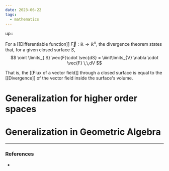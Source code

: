 ```yaml
---
date: 2023-06-22
tags:
  - mathematics
---
```

up:: 

For a [[Differentiable function]] $\vec{F}: \mathbb{R} \to \mathbb{R}^n$, the divergence theorem states that, for a given closed surface $S$,
$$
\oint \limits_{ S} \vec{F}\cdot \vec{dS} = \iiint\limits_{V} \nabla \cdot \vec{F} \,\,dV
$$

That is, the [[Flux of a vector field]] through a closed surface is equal to the [[Divergence]] of the vector field inside the surface's volume.

# Generalization for higher order spaces


# Generalization in Geometric Algebra


---
### References
- 